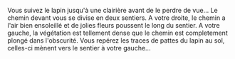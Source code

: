 Vous suivez le lapin jusqu'à une clairière avant de le perdre de vue...
Le chemin devant vous se divise en deux sentiers.
A votre droite, le chemin a l'air bien ensoleillé et de jolies fleurs poussent le long du sentier.
A votre gauche, la végétation est tellement dense que le chemin est completement plongé dans l'obscurité.
Vous repérez les traces de pattes du lapin au sol, celles-ci mènent vers le sentier à votre gauche...